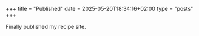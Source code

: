 +++
title = "Published"
date = 2025-05-20T18:34:16+02:00
type = "posts"
+++

Finally published my recipe site.
